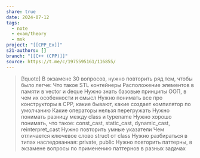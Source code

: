 ```yaml
---
share: true
date: 2024-07-12
tags:
  - note
  - exam/theory
  - msk
project: "[[CPP_Ex]]"
s21-authors: []
branch: "[[C++ (CPP)]]"
source: https://t.me/c/1975595161/116855/
---
```


> [!quote] 
> В экзамене 30 вопросов, нужно повторить ряд тем, чтобы было легче:
> Что такое STL контейнеры
> Расположение элементов в памяти в vector и deque
> Нужно знать базовые принципы ООП, в чем их особенности и смысл
> Нужно понимать все про конструкторы в CPP, какие бывают, какие создает компилятор по умолчанию
> Какие операторы нельзя перегружать
> Нужно понимать разницу между class и typename
> Нужно хорошо понимать, что такое: const_cast, static_cast, dynamic_cast, reinterpret_cast
> Нужно повторить умные указатели
> Чем отличается ключевое слово struct от class
> Нужно разбираться в типах наследованная: private, public
> Нужно повторить паттерны, в экзамене вопросы по применению паттернов в разных задачах


